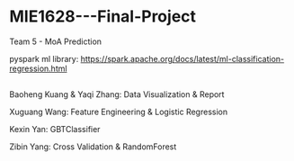 # MIE1628---Final-Project
Team 5 - MoA Prediction

pyspark ml library:
https://spark.apache.org/docs/latest/ml-classification-regression.html

##
Baoheng Kuang & Yaqi Zhang: Data Visualization & Report

Xuguang Wang: Feature Engineering & Logistic Regression

Kexin Yan: GBTClassifier

Zibin Yang: Cross Validation & RandomForest

